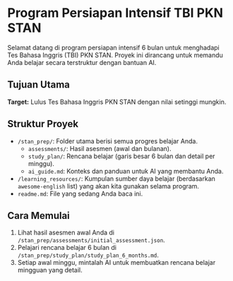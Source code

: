 # Program Persiapan Intensif TBI PKN STAN

Selamat datang di program persiapan intensif 6 bulan untuk menghadapi Tes Bahasa Inggris (TBI) PKN STAN. Proyek ini dirancang untuk memandu Anda belajar secara terstruktur dengan bantuan AI.

## Tujuan Utama

**Target:** Lulus Tes Bahasa Inggris PKN STAN dengan nilai setinggi mungkin.

## Struktur Proyek

*   `/stan_prep/`: Folder utama berisi semua progres belajar Anda.
    *   `assessments/`: Hasil asesmen (awal dan bulanan).
    *   `study_plan/`: Rencana belajar (garis besar 6 bulan dan detail per minggu).
    *   `ai_guide.md`: Konteks dan panduan untuk AI yang membantu Anda.
*   `/learning_resources/`: Kumpulan sumber daya belajar (berdasarkan `awesome-english` list) yang akan kita gunakan selama program.
*   `readme.md`: File yang sedang Anda baca ini.

## Cara Memulai

1.  Lihat hasil asesmen awal Anda di `/stan_prep/assessments/initial_assessment.json`.
2.  Pelajari rencana belajar 6 bulan di `/stan_prep/study_plan/study_plan_6_months.md`.
3.  Setiap awal minggu, mintalah AI untuk membuatkan rencana belajar mingguan yang detail.
